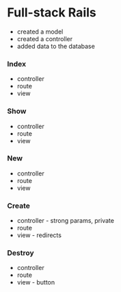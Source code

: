# Full-stack Rails

- created a model
- created a controller
- added data to the database

### Index
- controller
- route
- view

### Show
- controller
- route
- view

### New
- controller
- route
- view

### Create
- controller - strong params, private
- route
- view - redirects

### Destroy
- controller
- route
- view - button
